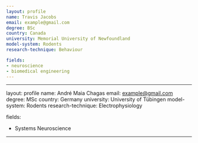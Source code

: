 ```yaml
---
layout: profile
name: Travis Jacobs
email: example@gmail.com
degree: BSc
country: Canada
university: Memorial University of Newfoundland
model-system: Rodents
research-technique: Behaviour

fields:
- neuroscience
- biomedical engineering
---
```

---
layout: profile
name: André Maia Chagas
email: example@gmail.com
degree: MSc
country: Germany
university: University of Tübingen
model-system: Rodents
research-technique: Electrophysiology

fields:
- Systems Neuroscience
---
